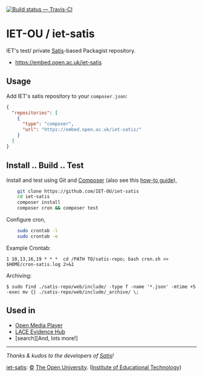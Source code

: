 
[![Build status — Travis-CI][travis-icon]][travis]

# IET-OU / iet-satis

IET's test/ private [Satis][]-based Packagist repository.

* <https://embed.open.ac.uk/iet-satis>

## Usage

Add IET's satis repository to your `composer.json`:

```json
{
  "repositories": [
    {
      "type": "composer",
      "url": "https://embed.open.ac.uk/iet-satis/"
    }
  ]
}
```

## Install .. Build .. Test

Install and test using Git and [Composer][] (also see this [how-to guide][howto]),

```sh
    git clone https://github.com/IET-OU/iet-satis
    cd iet-satis
    composer install
    composer cron && composer test
```

Configure cron,

```sh
    sudo crontab -l
    sudo crontab -e
```

Example Crontab:

```
1 10,13,16,19 * * *  cd /PATH TO/satis-repo; bash cron.sh >> $HOME/cron-satis.log 2>&1
```

Archiving:

```
$ sudo find ./satis-repo/web/include/ -type f -name '*.json' -mtime +5 -exec mv {} ./satis-repo/web/include/_archive/ \;
```

## Used in

* [Open Media Player](https://github.com/IET-OU/open-media-player#!composer.json)
* [LACE Evidence Hub](https://github.com/IET-OU/oer-evidence-hub-org#!composer.json)
* [search][And, lots more!]

---
_Thanks & kudos to the developers of [Satis][]!_

[iet-satis][]: [©][c] [The Open University][ou]. ([Institute of Educational Technology][iet])

[search]: https://github.com/search?l=JSON&q=org%3AIET-OU+iet-satis&type=Code
[iet-satis]: https://github.com/IET-OU/iet-satis
[Satis]: https://github.com/composer/satis
[howto]: https://getcomposer.org/doc/articles/handling-private-packages-with-satis.md
    "Handling private packages with Satis"
[Composer]: https://getcomposer.org/
[c]: https://www.open.ac.uk/copyright "Copyright © 2015-2017, 2019 The Open University (IET). All rights reserved."
[iet]: https://iet.open.ac.uk/
[ou]: https://www.open.ac.uk/

[travis]:  https://travis-ci.org/IET-OU/iet-satis
[travis-icon]: https://api.travis-ci.org/IET-OU/iet-satis.svg "Build status – Travis-CI"
